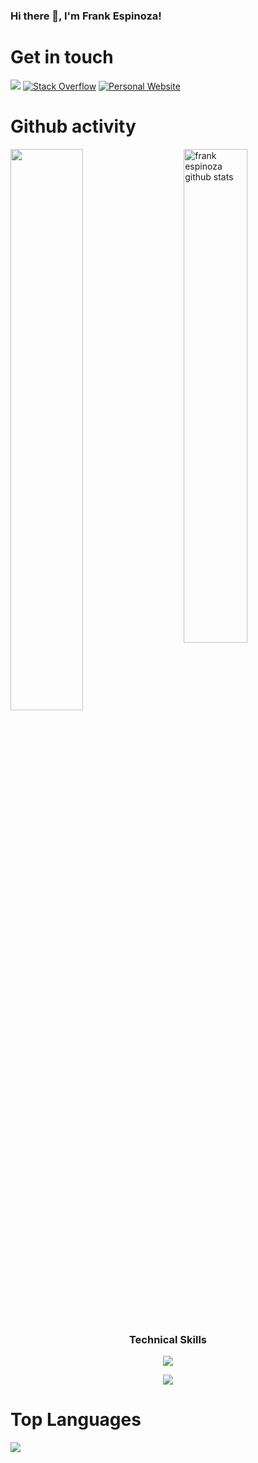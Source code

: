 ### Hi there 👋, I'm Frank Espinoza!

# Get in touch

[![](https://img.shields.io/badge/linkedin-%230077B5.svg?style=for-the-badge&logo=linkedin)](https://www.linkedin.com/in/frank-espinoza/) 
<a href="https://stackoverflow.com/users/4903945/hachondeoro?tab=profile">
<img alt="Stack Overflow" src="https://img.shields.io/badge/-Stack%20Overflow-FE7A16?style=for-the-badge&logo=stack-overflow&logoColor=white"></a>
<a href="https://devfrank.com/">
<img alt="Personal Website" src="https://img.shields.io/badge/-Personal%20Website-43853d?style=for-the-badge&logo=react&logoColor=white"></a>


# Github activity
 <img src="https://github-readme-stats.vercel.app/api?username=hachondeoro&show_icons=true&theme=gotham" alt="frank espinoza github stats" width="45%" align="right"/>
 <img  src="https://github-readme-streak-stats.herokuapp.com/?user=hachondeoro&theme=dark" width="48%" >



### <p align="center">Technical Skills</p>

<p align="center">
  <a href="https://devfrank.com/">
    <img src="https://skillicons.dev/icons?i=js,typescript,react,next,nodejs,mysql" />
  </a>
</p>
<p align="center">
  <a href="https://devfrank.com/">
    <img src="https://skillicons.dev/icons?i=html,css,bootstrap,figma,git,github" />
  </a>
</p>

# Top Languages

<img src="https://github-readme-stats.vercel.app/api/top-langs/?username=hachondeoro&layout=compact"/>

<!--
Here are some ideas to get you started:

- 🔭 I’m currently working on ...
- 🌱 I’m currently learning ...
- 👯 I’m looking to collaborate on ...
- 🤔 I’m looking for help with ...
- 💬 Ask me about ...
- 📫 How to reach me: ...
- 😄 Pronouns: ...
- ⚡ Fun fact: ...
-->

